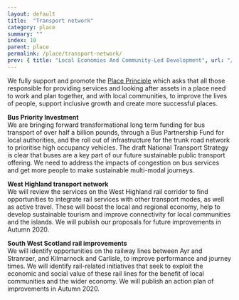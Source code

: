 ```yaml
---
layout: default
title:  "Transport network"
category: place
summary: ""
index: 10
parent: place
permalink: /place/transport-network/
prev: { title: "Local Economies And Community-Led Development", url: "/place/local-economies/" }
---
```


We fully support and promote the [Place Principle](https://www.gov.scot/publications/place-principle-introduction/) which asks that all those responsible for providing services and looking after assets in a place need to work and plan together, and with local communities, to improve the lives of people, support inclusive growth and create more successful places.  

**Bus Priority Investment**  
We are bringing forward transformational long term funding for bus transport of over half a billion pounds, through a Bus Partnership Fund for local authorities, and the roll out of infrastructure for the trunk road network to prioritise high occupancy vehicles.  The draft National Transport Strategy is clear that buses are a key part of our future sustainable public transport offering. We need to address the impacts of congestion on bus services and get more people to make sustainable multi-modal journeys.  

**West Highland transport network**  
We will review the services on the West Highland rail corridor to find opportunities to integrate rail services with other transport modes, as well as active travel. These will boost the local and regional economy, help to develop sustainable tourism and improve connectivity for local communities and the islands. We will publish our proposals for future improvements in Autumn 2020.  

**South West Scotland rail improvements**  
We will identify opportunities on the railway lines between Ayr and Stranraer, and Kilmarnock and Carlisle, to improve performance and journey times. We will identify rail-related initiatives that seek to exploit the economic and social value of these rail lines for the benefit of local communities and the wider economy. We will publish an action plan of improvements in Autumn 2020.  
